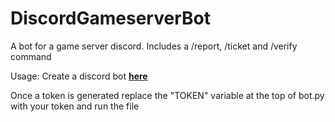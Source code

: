 # DiscordGameserverBot
A bot for a game server discord. Includes a /report, /ticket and /verify command

Usage:
Create a discord bot **[here](https://discord.com/developers)**

Once a token is generated replace the "TOKEN" variable at the top of bot.py with your token and run the file

